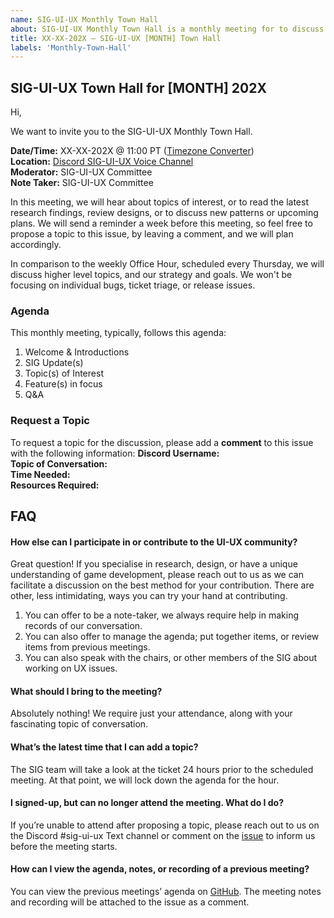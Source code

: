 ```yaml
---
name: SIG-UI-UX Monthly Town Hall
about: SIG-UI-UX Monthly Town Hall is a monthly meeting for to discuss our roadmap, topics of interest, and read the latest research findings, review design, or have an open conversation on upcoming plans.
title: XX-XX-202X — SIG-UI-UX [MONTH] Town Hall
labels: 'Monthly-Town-Hall'
---
```

## SIG-UI-UX Town Hall for [MONTH] 202X

Hi,

We want to invite you to the SIG-UI-UX Monthly Town Hall.

**Date/Time:** XX-XX-202X @ 11:00 PT ([Timezone Converter](https://www.timeanddate.com/worldclock/fixedtime.html?msg=TSC&iso=20221011T08&p1=234&ah=1))  
**Location:** [Discord SIG-UI-UX Voice Channel](https://discord.gg/Mc6jStmuMK)  
**Moderator:** SIG-UI-UX Committee  
**Note Taker:** SIG-UI-UX Committee  

In this meeting, we will hear about topics of interest, or to read the latest research findings, review designs, or to discuss new patterns or upcoming plans. We will send a reminder a week before this meeting, so feel free to propose a topic to this issue, by leaving a comment, and we will plan accordingly.

In comparison to the weekly Office Hour, scheduled every Thursday, we will discuss higher level topics, and our strategy and goals. We won't be focusing on individual bugs, ticket triage, or release issues. 

### Agenda
This monthly meeting, typically, follows this agenda:
1. Welcome & Introductions
2. SIG Update(s)
3. Topic(s) of Interest
4. Feature(s) in focus
5. Q&A

### Request a Topic
To request a topic for the discussion, please add a **comment** to this issue with the following information:
**Discord Username:**    
**Topic of Conversation:**    
**Time Needed:**   
**Resources Required:**  

## FAQ
#### How else can I participate in or contribute to the UI-UX community?

Great question! If you specialise in research, design, or have a unique understanding of game development, please reach out to us as we can facilitate a discussion on the best method for your contribution. There are other, less intimidating, ways you can try your hand at contributing.  

1.  You can offer to be a note-taker, we always require help in making records of our conversation.
2.  You can also offer to manage the agenda; put together items, or review items from previous meetings.
3.  You can also speak with the chairs, or other members of the SIG about working on UX issues.

#### What should I bring to the meeting?
Absolutely nothing! We require just your attendance, along with your fascinating topic of conversation.  

#### What’s the latest time that I can add a topic?
The SIG team will take a look at the ticket 24 hours prior to the scheduled meeting. At that point, we will lock down the agenda for the hour.  

#### I signed-up, but can no longer attend the meeting. What do I do?
If you’re unable to attend after proposing a topic, please reach out to us on the Discord #sig-ui-ux Text channel or comment on the [issue](https://github.com/o3de/sig-ui-ux/issues?q=is%3Aissue+is%3Aclosed+todays+in%3Atitle) to inform us before the meeting starts.  

#### How can I view the agenda, notes, or recording of a previous meeting?
You can view the previous meetings’ agenda on [GitHub](https://github.com/o3de/sig-ui-ux/issues?q=is%3Aissue+is%3Aclosed+todays+in%3Atitle). The meeting notes and recording will be attached to the issue as a comment.
